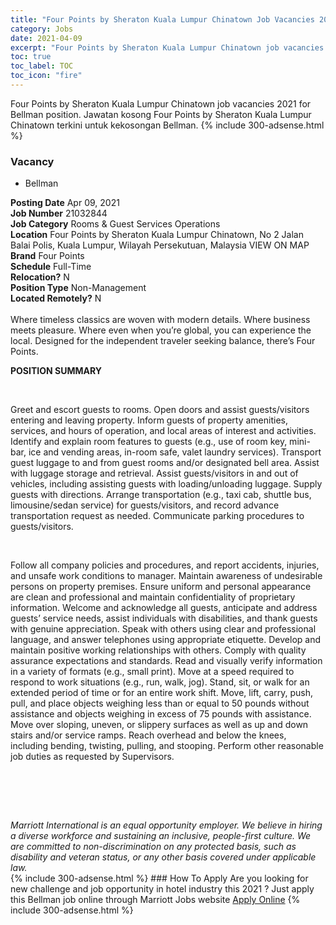 ```yaml
---
title: "Four Points by Sheraton Kuala Lumpur Chinatown Job Vacancies 2021 - Bellman" 
category: Jobs 
date: 2021-04-09 
excerpt: "Four Points by Sheraton Kuala Lumpur Chinatown job vacancies 2021 for Bellman position. Jawatan kosong Four Points by Sheraton Kuala Lumpur Chinatown terkini untuk kekosongan Bellman." 
toc: true 
toc_label: TOC 
toc_icon: "fire" 
--- 
```


Four Points by Sheraton Kuala Lumpur Chinatown job vacancies 2021 for Bellman position. Jawatan kosong Four Points by Sheraton Kuala Lumpur Chinatown terkini untuk kekosongan Bellman. 
{% include 300-adsense.html %} 
### Vacancy 
- Bellman 
<div><div><b>Posting Date</b> Apr 09, 2021<br><b>Job Number</b> 21032844<br><b>Job Category</b> Rooms &amp; Guest Services Operations<br><b>Location</b> Four Points by Sheraton Kuala Lumpur Chinatown, No 2 Jalan Balai Polis, Kuala Lumpur, Wilayah Persekutuan, Malaysia VIEW ON MAP<br><b>Brand</b> Four Points<br><b>Schedule</b> Full-Time<br><b>Relocation?</b> N<br><b>Position Type</b> Non-Management<br><b>Located Remotely?</b> N<br><br>Where timeless classics are woven with modern details. Where business meets pleasure. Where even when you&#8217;re global, you can experience the local. Designed for the independent traveler seeking balance, there&#8217;s Four Points.<br></div><div> <p><strong>POSITION SUMMARY</strong></p> <p>&#160;</p> <p>Greet and escort guests to rooms. Open doors and assist guests/visitors entering and leaving property. Inform guests of property amenities, services, and hours of operation, and local areas of interest and activities. Identify and explain room features to guests (e.g., use of room key, mini-bar, ice and vending areas, in-room safe, valet laundry services). Transport guest luggage to and from guest rooms and/or designated bell area. Assist with luggage storage and retrieval. Assist guests/visitors in and out of vehicles, including assisting guests with loading/unloading luggage. Supply guests with directions. Arrange transportation (e.g., taxi cab, shuttle bus, limousine/sedan service) for guests/visitors, and record advance transportation request as needed. Communicate parking procedures to guests/visitors.</p> <p>&#160;</p> <p>Follow all company policies and procedures, and report accidents, injuries, and unsafe work conditions to manager. Maintain awareness of undesirable persons on property premises. Ensure uniform and personal appearance are clean and professional and maintain confidentiality of proprietary information. Welcome and acknowledge all guests, anticipate and address guests&#8217; service needs, assist individuals with disabilities, and thank guests with genuine appreciation. Speak with others using clear and professional language, and answer telephones using appropriate etiquette. Develop and maintain positive working relationships with others. Comply with quality assurance expectations and standards. Read and visually verify information in a variety of formats (e.g., small print). Move at a speed required to respond to work situations (e.g., run, walk, jog). Stand, sit, or walk for an extended period of time or for an entire work shift. Move, lift, carry, push, pull, and place objects weighing less than or equal to 50 pounds without assistance and objects weighing in excess of 75 pounds with assistance. Move over sloping, uneven, or slippery surfaces as well as up and down stairs and/or service ramps. Reach overhead and below the knees, including bending, twisting, pulling, and stooping. Perform other reasonable job duties as requested by Supervisors.</p> <p>&#160;</p> <p>&#160;</p> </div> <div> &#160;</div> <em>Marriott International is an equal opportunity employer.&#160;We believe in hiring a diverse workforce and sustaining an inclusive, people-first culture.&#160;We are committed to non-discrimination on&#160;any&#160;protected&#160;basis, such as disability and veteran status, or any other basis covered under applicable law.</em><br></div> 
{% include 300-adsense.html %} 
### How To Apply 
Are you looking for new challenge and job opportunity in hotel industry this 2021 ?
Just apply this Bellman job online through Marriott Jobs website 
<a href="https://jobs.marriott.com/marriott/jobs/21032844?lang=en-us" class="btn btn--info" target="_blank" rel="nofollow noopenner">Apply Online</a> 
{% include 300-adsense.html %} 
